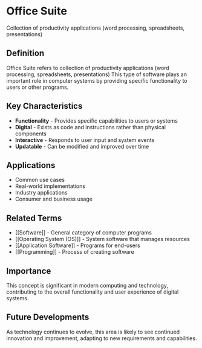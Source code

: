 # Office Suite

Collection of productivity applications (word processing, spreadsheets, presentations)

## Definition
Office Suite refers to collection of productivity applications (word processing, spreadsheets, presentations) This type of software plays an important role in computer systems by providing specific functionality to users or other programs.

## Key Characteristics
- **Functionality** - Provides specific capabilities to users or systems
- **Digital** - Exists as code and instructions rather than physical components
- **Interactive** - Responds to user input and system events
- **Updatable** - Can be modified and improved over time

## Applications
- Common use cases
- Real-world implementations
- Industry applications
- Consumer and business usage

## Related Terms
- [[Software]] - General category of computer programs
- [[Operating System (OS)]] - System software that manages resources
- [[Application Software]] - Programs for end-users
- [[Programming]] - Process of creating software

## Importance
This concept is significant in modern computing and technology, contributing to the overall functionality and user experience of digital systems.

## Future Developments
As technology continues to evolve, this area is likely to see continued innovation and improvement, adapting to new requirements and capabilities.
